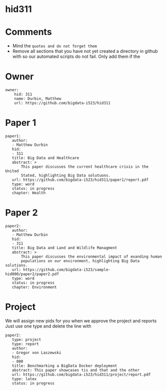# hid311
# Comments

* Mind the ```quotes and do not forget them```
* Remove all sections that you have not yet created a directory in github with so our automated scripts do not fail. Only add them if the 

# Owner

```
owner:
    hid: 311
    name: Durbin, Matthew
    url: https://github.com/bigdata-i523/hid311
```

# Paper 1

```
paper1:
   author: 
   - Matthew Durbin
   hid:
   - 311
   title: Big Data and Healthcare 
   abstract: >
       This paper discusses the current healthcare crisis in the United
       Stated, highlighting Big Data solutuons.
   url: https://github.com/bigdata-i523/hid311/paper1/report.pdf
   type: word
   status: in progress
   chapter: Health
```
   
# Paper 2

```
paper2:
   author: 
   - Matthew Durbin
   hid:
   - 311
   title: Big Data and Land and Wildlife Managment
   abstract: >
       This paper discusses the environmental impact of exanding human
       populations on our environment, highlighting Big Data solutions.
   url: https://github.com/bigdata-i523/sample-hid000/paper2/paper2.pdf   
   type: word
   status: in progress
   chapter: Environment
```

# Project 

We will assign new pids for you when we approve the project and reports   
Just use one type and delete the line with 

```
paper2:
   type: project
   type: report
   author: 
   - Gregor von Laszewski
   hid:
   - 000
   title: Benchmarking a BigData Docker deployment
   abstract: This paper showcases tis and that and the other 
   url: https://github.com/bigdata-i523/hid311/project/report.pdf
   type: latex
   status: in progress
```
   

